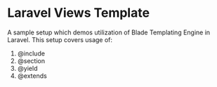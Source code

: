 # Laravel Views Template
A sample setup which demos utilization of Blade Templating Engine in Laravel.
This setup covers usage of:
1. @include
3. @section
3. @yield
2. @extends
